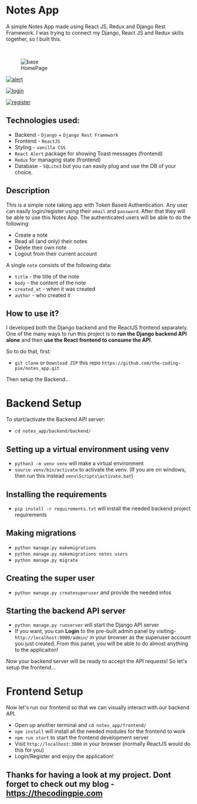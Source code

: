 # Notes App
A simple Notes App made using React JS, Redux and Django Rest Framework. I was trying to connect my Django, React JS and Redux skills together, so I built this.

<br/>

<figure class="image">
  <img src="https://i.ibb.co/JzgS4VP/base.png" alt="base" border="0">
  <figcaption>HomePage</figcaption>
</figure>


<a href="https://ibb.co/HD36R8p"><img src="https://i.ibb.co/qMVKhQF/alert.png" alt="alert" border="0"></a>

<a href="https://ibb.co/CPR6BNj"><img src="https://i.ibb.co/y4Hp0Gz/login.png" alt="login" border="0"></a>

<a href="https://ibb.co/vs1Cd0H"><img src="https://i.ibb.co/cbJK841/register.png" alt="register" border="0"></a>

## Technologies used:

- Backend - `Django` + `Django Rest Framework`
- Frontend - `ReactJS`
- Styling - `vanilla CSS`
- `React Alert` package for showing Toast messages (frontend)
- `Redux` for managing state (frontend)
- Database - `SQLite3` but you can easily plug and use the DB of your choice.

## Description

This is a simple note taking app with Token Based Authentication. Any user can easily login/register using their `email` and `password`. After that they will be able to use this Notes App. The authenticated users will be able to do the following:

- Create a note
- Read all (and only) their notes
- Delete their own note
- Logout from their current account

A single `note` consists of the following data:

- `title` - the title of the note
- `body` - the content of the note
- `created_at` - when it was created
- `author` - who created it

## How to use it?

I developed both the Django backend and the ReactJS frontend separately. 
One of the many ways to run this project is to **run the Django backend API alone** and then **use the React frontend to consume the API**.

So to do that, first:

- `git clone` or `Download ZIP` this repo `https://github.com/the-coding-pie/notes_app.git`

Then setup the Backend...

# Backend Setup

To start/activate the Backend API server:

- `cd notes_app/backend/backend/`

## Setting up a virtual environment using venv
- `python3 -m venv venv` will make a virtual environment
- `source venv/bin/activate` to activate the venv. (If you are on windows, then run this instead `venv\Scripts\activate.bat`)

## Installing the requirements
- `pip install -r requirements.txt` will install the needed backend project requirements

## Making migrations
- `python manage.py makemigrations`
- `python manage.py makemigrations notes users`
- `python manage.py migrate`

## Creating the super user
- `python manage.py createsuperuser` and provide the needed infos

## Starting the backend API server
- `python manage.py runserver` will start the Django API server
- If you want, you can **Login** to the pre-built admin panel by visiting- `http://localhost:8000/admin/` in your browser as the superuser account you just created. From this panel, you will be able to do almost anything to the applicaiton!


Now your backend server will be ready to accept the API requests! So let's setup the frontend...


# Frontend Setup

Now let's run our frontend so that we can visually interact with our backend API.

- Open up another terminal and `cd notes_app/frontend/`
- `npm install` will install all the needed modules for the frontend to work
- `npm run start` to start the frontend development server
- Visit `http://localhost:3000` in your browser (normally ReactJS would do this for you)
- Login/Register and enjoy the application!

## Thanks for having a look at my project. Dont forget to check out my blog - <a href="https://thecodingpie.com">https://thecodingpie.com</a>
